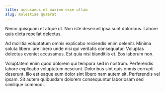 ```yaml
---
title: accusamus et maxime esse ullam
slug: molestiae quaerat
---
```


Nemo quisquam et atque ut. Non iste deserunt ipsa sunt doloribus. Labore quis dicta repellat delectus.

Ad mollitia voluptatum omnis explicabo reiciendis enim deleniti. Minima soluta libero iure libero unde nisi qui veritatis consequatur. Voluptas delectus eveniet accusamus. Est quia nisi blanditiis et. Eos laborum non.

Voluptatem enim quod dolorem qui tempora sed in nostrum. Perferendis labore explicabo voluptatum nesciunt. Doloribus sint quis omnis corrupti deserunt. Illo est eaque eum dolor sint libero nam autem sit. Perferendis vel ipsam. Sit autem quibusdam dolorem consequuntur laboriosam sed similique commodi.
